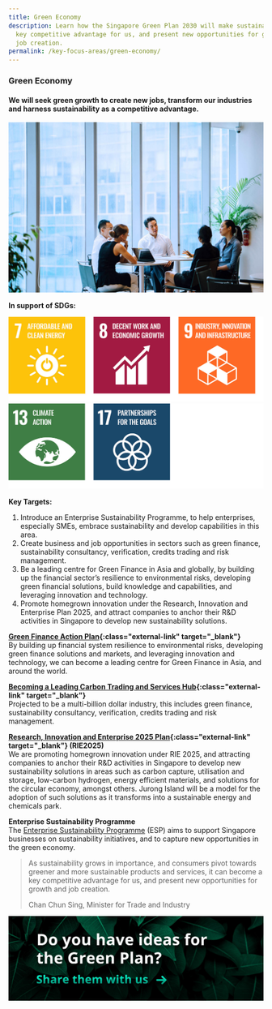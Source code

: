 ```yaml
---
title: Green Economy
description: Learn how the Singapore Green Plan 2030 will make sustainability a
  key competitive advantage for us, and present new opportunities for growth and
  job creation.
permalink: /key-focus-areas/green-economy/
---
```

### Green Economy

#### We will seek green growth to create new jobs, transform our industries and harness sustainability as a competitive advantage.

![Green Economy](/images/framework/framework_greeneconomy.jpg)

**In support of SDGs:**

<div class="sdg-container">
	<img class="sdg-image" src="/images/framework/greeneconomy_01.jpg" alt="7 8 9" />
	<img class="sdg-image" src="/images/framework/greeneconomy_02.jpg" alt="13 17" />
</div>

**Key Targets:**
1. Introduce an Enterprise Sustainability Programme, to help enterprises, especially SMEs, embrace sustainability and develop capabilities in this area.
2. Create business and job opportunities in sectors such as green finance, sustainability consultancy, verification, credits trading and risk management.
3. Be a leading centre for Green Finance in Asia and globally, by building up the financial sector’s resilience to environmental risks, developing green financial solutions, build knowledge and capabilities, and leveraging innovation and technology.
4. Promote homegrown innovation under the Research, Innovation and Enterprise Plan 2025, and attract companies to anchor their R&D activities in Singapore to develop new sustainability solutions.

**[Green Finance Action Plan](https://www.mas.gov.sg/who-we-are/annual-reports/annual-report-2019-2020/greening-the-financial-system){:class="external-link" target="_blank"}**  
By building up financial system resilience to environmental risks, developing green finance solutions and markets, and leveraging innovation and technology, we can become a leading centre for Green Finance in Asia, and around the world.

**[Becoming a Leading Carbon Trading and Services Hub](https://www.nccs.gov.sg/singapores-climate-action/carbon-services-and-climate-finance/){:class="external-link" target="_blank"}**  
Projected to be a multi-billion dollar industry, this includes green finance, sustainability consultancy, verification, credits trading and risk management. 

**[Research, Innovation and Enterprise 2025 Plan](https://www.nrf.gov.sg/rie2025-plan){:class="external-link" target="_blank"} (RIE2025)**  
We are promoting homegrown innovation under RIE 2025, and attracting companies to anchor their R&D activities in Singapore to develop new sustainability solutions in areas such as carbon capture, utilisation and storage, low-carbon hydrogen, energy efficient materials, and solutions for the circular economy, amongst others. Jurong Island will be a model for the adoption of such solutions as it transforms into a sustainable energy and chemicals park.

**Enterprise Sustainability Programme**  
The [Enterprise Sustainability Programme](https://www.enterprisesg.gov.sg/ESP) (ESP) aims to support Singapore businesses on sustainability initiatives, and to capture new opportunities in the green economy.

<blockquote>
  <p>As sustainability grows in importance, and consumers pivot towards greener and more sustainable products and services, it can become a key competitive advantage for us, and present new opportunities for growth and job creation.</p>
  <span class="author">Chan Chun Sing, Minister for Trade and Industry</span>
</blockquote>

[![Ideas](/images/framework/framework_ideas.jpg)](https://form.gov.sg/6013d365bedd790011bb9c86)
